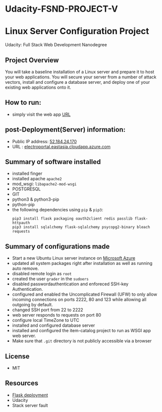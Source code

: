 # Udacity-FSND-PROJECT-V
# Linux Server Configuration Project

Udacity: Full Stack Web Development Nanodegree

## Project Overview

You will take a baseline installation of a Linux server and prepare it to host your web applications. You will secure your server from a number of attack vectors, install and configure a database server, and deploy one of your existing web applications onto it.

## How to run:

* simply visit the web app [URL](http://electroportal.eastasia.cloudapp.azure.com)

## post-Deployment(Server) information:
* Public IP address: [52.184.24.170](http://52.184.24.170)
* URL : [electroportal.eastasia.cloudapp.azure.com](http://electroportal.eastasia.cloudapp.azure.com)

## Summary of software installed
* installed finger
* installed apache `apache2`
* mod_wsgi: `libapache2-mod-wsgi`
* POSTGRESQL
* GIT
* python3 & python3-pip
* python-pip
* the following dependencies using `pip` & `pip3`:
  ```
  pip3 install flask packaging oauth2client redis passlib flask-httpauth
  pip3 install sqlalchemy flask-sqlalchemy psycopg2-binary bleach requests
  ```


## Summary of configurations made
* Start a new Ubuntu Linux server instance on [Microsoft Azure](https://portal.azure.com)
* updated all system packages right after installation as well as running auto remove.
* disabled remote login as `root`
* created the user `grader` in the `sudoers`
* disabled passwordauthentication and enforeced SSH-key Authentication.
* configured and enabled the Uncomplicated Firewall (UFW) to only allow incoming connections on ports 2222, 80 and 123 while allowing all outgoing by default.
* changed SSH port from 22 to 2222
* web server responds to requests on port 80
* configure local TimeZone to UTC
* installed and configured database server
* installed and configured the item-catalog project to run as WSGI app web server.
* Make sure that `.git` directory is not publicly accessible via a browser

## License
* MIT
## Resources
* [Flask deployment](http://flask.pocoo.org/docs/1.0/deploying/mod_wsgi/)
* Udacity
* Stack server fault
